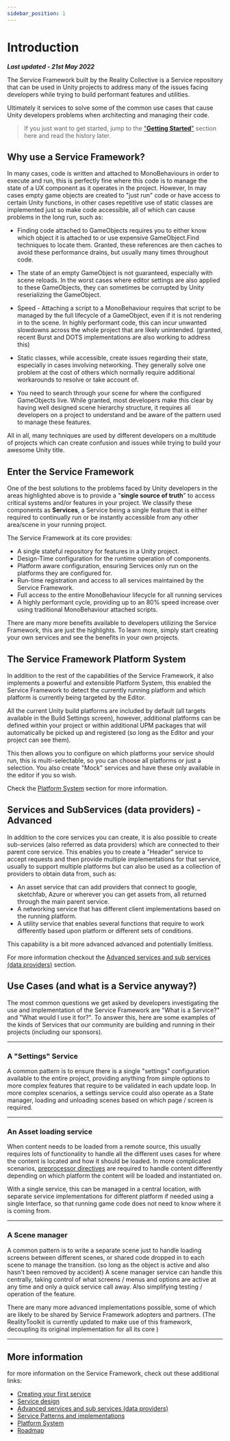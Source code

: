 ```yaml
---
sidebar_position: 1
---
```


# Introduction

***Last updated - 21st May 2022***

The Service Framework built by the Reality Collective is a Service repository that can be used in Unity projects to address many of the issues facing developers while trying to build performant features and utilities.

Ultimately it services to solve some of the common use cases that cause Unity developers problems when architecting and managing their code.

> If you just want to get started, jump to the ["**Getting Started**"](02_getting_started.md) section here and read the history later.

## Why use a Service Framework?

In many cases, code is written and attached to MonoBehaviours in order to execute and run, this is perfectly fine where this code is to manage the state of a UX component as it operates in the project.  However, In may cases empty game objects are created to "just run" code or have access to certain Unity functions, in other cases repetitive use of static classes are implemented just so make code accessible, all of which can cause problems in the long run, such as:

* Finding code attached to GameObjects requires you to either know which object it is attached to or use expensive GameObject.Find techniques to locate them.  Granted, these references are then caches to avoid these performance drains, but usually many times throughout code.

* The state of an empty GameObject is not guaranteed, especially with scene reloads. In the worst cases where editor settings are also applied to these GameObjects, they can sometimes be corrupted by Unity reserializing the GameObject.

* Speed - Attaching a script to a MonoBehaviour requires that script to be managed by the full lifecycle of a GameObject, even if it is not rendering in to the scene.  In highly performant code, this can incur unwanted slowdowns across the whole project that are likely unintended. (granted, recent Burst and DOTS implementations are also working to address this)

* Static classes, while accessible, create issues regarding their state, especially in cases involving networking.  They generally solve one problem at the cost of others which normally require additional workarounds to resolve or take account of.

* You need to search through your scene for where the configured GameObjects live.  While granted, most developers make this clear by having well designed scene hierarchy structure, it requires all developers on a project to understand and be aware of the pattern used to manage these features.

All in all, many techniques are used by different developers on a multitude of projects which can create confusion and issues while trying to build your awesome Unity title.

## Enter the Service Framework

One of the best solutions to the problems faced by Unity developers in the areas highlighted above is to provide a "**single source of truth**" to access critical systems and/or features in your project.  We classify these components as **Services**, a Service being a single feature that is either required to continually run or be instantly accessible from any other area/scene in your running project.

The Service Framework at its core provides:

* A single stateful repository for features in a Unity project.
* Design-Time configuration for the runtime operation of components.
* Platform aware configuration, ensuring Services only run on the platforms they are configured for.
* Run-time registration and access to all services maintained by the Service Framework.
* Full access to the entire MonoBehaviour lifecycle for all running services
* A highly performant cycle, providing up to an 80% speed increase over using traditional MonoBehaviour attached scripts.

There are many more benefits available to developers utilizing the Service Framework, this are just the highlights.  To learn more, simply start creating your own services and see the benefits in your own projects.

## The Service Framework Platform System

In addition to the rest of the capabilities of the Service Framework, it also implements a powerful and extensible Platform System, this enabled the Service Framework to detect the currently running platform and which platform is currently being targeted by the Editor.

All the current Unity build platforms are included by default (all targets available in the Build Settings screen), however, additional platforms can be defined within your project or within additional UPM packages that will automatically be picked up and registered (so long as the Editor and your project can see them).

This then allows you to configure on which platforms your service should run, this is multi-selectable, so you can choose all platforms or just a selection.  You also create "Mock" services and have these only available in the editor if you so wish.

Check the [Platform System](./06_platform_system.md) section for more information.

## Services and SubServices (data providers) - Advanced

In addition to the core services you can create, it is also possible to create sub-services (also referred as data providers) which are connected to their parent core service.
This enables you to create a "Header" service to accept requests and then provide multiple implementations for that service, usually to support multiple platforms but can also be used as a collection of providers to obtain data from, such as:

* An asset service that can add providers that connect to google, sketchfab, Azure or wherever you can get assets from, all returned through the main parent service.
* A networking service that has different client implementations based on the running platform.
* A utility service that enables several functions that require to work differently based upon platform or different sets of conditions.

This capability is a bit more advanced advanced and potentially limitless.

For more information checkout the [Advanced services and sub services (data providers)](./04_advanced_services.md) section.

## Use Cases (and what is a Service anyway?)

The most common questions we get asked by developers investigating the use and implementation of the Service Framework are "What is a Service?" and "What would I use it for?".  To answer this, here are some examples of the kinds of Services that our community are building and running in their projects (including our sponsors).

---

### A "Settings" Service

A common pattern is to ensure there is a single "settings" configuration available to the entire project, providing anything from simple options to more complex features that require to be validated in each update loop.  In more complex scenarios, a settings service could also operate as a State manager, loading and unloading scenes based on which page / screen is required.

---

### An Asset loading service

When content needs to be loaded from a remote source, this usually requires lots of functionality to handle all the different uses cases for where the content is located and how it should be loaded.  In more complicated scenarios, [preprocessor directives](https://docs.unity3d.com/Manual/PlatformDependentCompilation.html) are required to handle content differently depending on which platform the content will be loaded and instantiated on.

With a single service, this can be managed in a central location, with separate service implementations for different platform if needed using a single Interface, so that running game code does not need to know where it is coming from.

---

### A Scene manager

A common pattern is to write a separate scene just to handle loading screens between different scenes, or shared code dropped in to each scene to manage the transition. (so long as the object is active and also hasn't been removed by accident)
A scene manager service can handle this centrally, taking control of what screens / menus and options are active at any time and only a quick service call away.  Also simplifying testing / operation of the feature.

There are many more advanced implementations possible, some of which are likely to be shared by Service Framework adopters and partners.
(The RealityToolkit is currently updated to make use of this framework, decoupling its original implementation for all its core )

---

## More information

for more information on the Service Framework, check out these additional links:

* [Creating your first service](./02_getting_started.md)
* [Service design](./03_service_design.md)
* [Advanced services and sub services (data providers)](./04_advanced_services.md)
* [Service Patterns and implementations](./05_service_patterns.md)
* [Platform System](./06_platform_system.md)
* [Roadmap](./07_roadmap.md)
